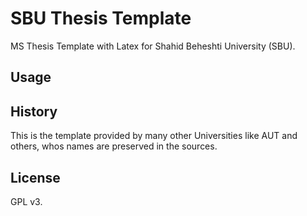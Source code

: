 # SBU Thesis Template
MS Thesis Template with Latex for Shahid Beheshti University (SBU).  

## Usage


## History

This is the template provided by many other Universities like AUT and others, whos names are preserved in the sources.

## License
GPL v3.



